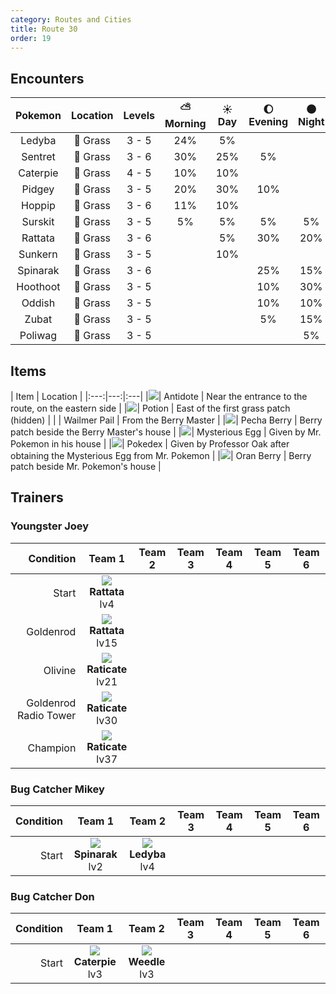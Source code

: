 ```yaml
---
category: Routes and Cities
title: Route 30
order: 19
---
```

## Encounters

| Pokemon | Location | Levels | ⛅ Morning | ☀️ Day | 🌔 Evening | 🌑 Night |
|:---:|:---:|:---:|:---:|:---:|:---:|:---:|
| Ledyba | 🌱 Grass | 3 - 5 | 24% | 5% |  |  |
| Sentret | 🌱 Grass | 3 - 6 | 30% | 25% | 5% |  |
| Caterpie | 🌱 Grass | 4 - 5 | 10% | 10% |  |  |
| Pidgey | 🌱 Grass | 3 - 5 | 20% | 30% | 10% |  |
| Hoppip | 🌱 Grass | 3 - 6 | 11% | 10% |  |  |
| Surskit | 🌱 Grass | 3 - 5 | 5% | 5% | 5% | 5% |
| Rattata | 🌱 Grass | 3 - 6 |  | 5% | 30% | 20% |
| Sunkern | 🌱 Grass | 3 - 5 |  | 10% |  |  |
| Spinarak | 🌱 Grass | 3 - 6 |  |  | 25% | 15% |
| Hoothoot | 🌱 Grass | 3 - 5 |  |  | 10% | 30% |
| Oddish | 🌱 Grass | 3 - 5 |  |  | 10% | 10% |
| Zubat | 🌱 Grass | 3 - 5 |  |  | 5% | 15% |
| Poliwag | 🌱 Grass | 3 - 5 |  |  |  | 5% |

## Items

| Item | Location |
|:---:|---:|:---|
|![](https://archives.bulbagarden.net/media/upload/e/ea/Bag_Antidote_Sprite.png)| Antidote | Near the entrance to the route, on the eastern side |
|![](https://archives.bulbagarden.net/media/upload/e/ed/Bag_Potion_Sprite.png)| Potion | East of the first grass patch (hidden) |
| | Wailmer Pail | From the Berry Master |
|![](https://archives.bulbagarden.net/media/upload/thumb/8/81/Bag_Pecha_Berry_SV_Sprite.png/24px-Bag_Pecha_Berry_SV_Sprite.png)| Pecha Berry | Berry patch beside the Berry Master's house |
|![](https://archives.bulbagarden.net/media/upload/f/f9/Bag_Mystery_Egg_Sprite.png)| Mysterious Egg | Given by Mr. Pokemon in his house |
|![](https://archives.bulbagarden.net/media/upload/0/00/Johto_Pok%C3%A9dex_Icon.png)| Pokedex | Given by Professor Oak after obtaining the Mysterious Egg from Mr. Pokemon |
|![](https://archives.bulbagarden.net/media/upload/thumb/2/2d/Bag_Oran_Berry_SV_Sprite.png/24px-Bag_Oran_Berry_SV_Sprite.png)| Oran Berry | Berry patch beside Mr. Pokemon's house |

## Trainers
### Youngster Joey

| Condition | Team 1 | Team 2 | Team 3 | Team 4 | Team 5 | Team 6 |
|---:|:---:|:---:|:---:|:---:|:---:|:---:|
| Start | ![](https://serebii.net/pokedex-dp/icon/019.gif) **Rattata** <br /> lv4 |  |  |  | | |
| Goldenrod | ![](https://serebii.net/pokedex-dp/icon/019.gif) **Rattata** <br /> lv15 |  |  |  | | |
| Olivine | ![](https://serebii.net/pokedex-dp/icon/020.gif) **Raticate** <br /> lv21 |   |   |   | | |
| Goldenrod Radio Tower | ![](https://serebii.net/pokedex-dp/icon/020.gif) **Raticate** <br /> lv30 |  |  |  | | |
| Champion | ![](https://serebii.net/pokedex-dp/icon/020.gif) **Raticate** <br /> lv37 |  |  |  | | |

### Bug Catcher Mikey

| Condition | Team 1 | Team 2 | Team 3 | Team 4 | Team 5 | Team 6 |
|---:|:---:|:---:|:---:|:---:|:---:|:---:|
| Start | ![](https://serebii.net/pokedex-dp/icon/167.gif) **Spinarak** <br /> lv2 | ![](https://serebii.net/pokedex-dp/icon/165.gif) **Ledyba** <br /> lv4 |  |  | | |

### Bug Catcher Don

| Condition | Team 1 | Team 2 | Team 3 | Team 4 | Team 5 | Team 6 |
|---:|:---:|:---:|:---:|:---:|:---:|:---:|
| Start | ![](https://serebii.net/pokedex-dp/icon/010.gif) **Caterpie** <br /> lv3 | ![](https://serebii.net/pokedex-dp/icon/013.gif) **Weedle** <br /> lv3 |  |  | | |